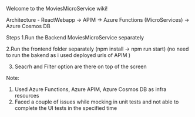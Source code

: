 Welcome to the MoviesMicroService wiki!

Architecture - ReactWebapp -> APIM -> Azure Functions (MicroServices) -> Azure Cosmos DB
 
Steps 
1.Run the Backend MoviesMicroService  separately 

2.Run the frontend folder separately (npm install -> npm run start) (no need to run the bakend as i used deployed urls of APIM )

3. Seacrh and Filter option are there on top of the screen 

Note:
1. Used Azure Functions, Azure APIM, Azure Cosmos DB as infra resources 
2. Faced a couple of issues while mocking in unit tests and not able to complete the UI tests in the specified time 
